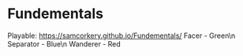 # Fundementals
Playable: https://samcorkery.github.io/Fundementals/
Facer - Green\n
Separator - Blue\n
Wanderer - Red
